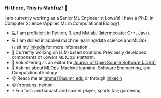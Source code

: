 ### Hi there, This is Mahfuz! 👋
I am currently working as a Senior ML Engineer at Lowe's! I have a Ph.D. in Computer Science (Applied ML in Computational Biology). 
- :computer: I am proficient in Python, R, and Matlab. (Intermediate: C++, Java).
- :computer: I am skilled in applied machine learning/data science and MLOps (visit my [linkedin](https://www.linkedin.com/in/mahfuzur-rahman-ahm/) for more information).
- 🔭 Currently working on LLM-based solutions. Previously developed components of Lowe's ML(Ops) Platform.
- 🌱 Volunteering as an editor for [Journal of Open Source Software (JOSS)](https://joss.theoj.org/)
- 💬 Ask me about MLOps, Machine learning, Software Engineering, and Computational Biology
- 📫 Reach me at rahma118@umn.edu or through [linkedin](https://www.linkedin.com/in/mahfuzur-rahman-ahm/)
- 😄 Pronouns: he/him
- ⚡ Fun fact: avid squash and soccer player; sports fan; gardening

<!--
**mahfuz05062/mahfuz05062** is a ✨ _special_ ✨ repository because its `README.md` (this file) appears on your GitHub profile.

Here are some ideas to get you started:

- 🔭 I’m currently working on ...
- 🌱 I’m currently learning ...
- 👯 I’m looking to collaborate on ...
- 🤔 I’m looking for help with ...
- 💬 Ask me about ...
- 📫 How to reach me: ...
- 😄 Pronouns: ...
- ⚡ Fun fact: ...

- Help: https://guides.github.com/pdfs/markdown-cheatsheet-online.pdf
- https://github.com/ikatyang/emoji-cheat-sheet/blob/master/README.md
- https://github.com/chienleow
-->
